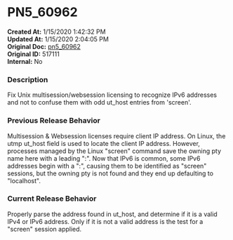 # PN5_60962

**Created At:** 1/15/2020 1:42:32 PM  
**Updated At:** 1/15/2020 2:04:05 PM  
**Original Doc:** [pn5_60962](https://docs.jbase.com/88391-5-7-6-release-notes/pn5_60962)  
**Original ID:** 517111  
**Internal:** No  


### Description

Fix Unix multisession/websession licensing to recognize IPv6 addresses and not to confuse them with odd ut\_host entries from 'screen'.



### Previous Release Behavior

Multisession & Websession licenses require client IP address. On Linux, the utmp ut\_host field is used to locate the client IP address. However, processes managed by the Linux "screen" command save the owning pty name here with a leading ":". Now that IPv6 is common, some IPv6 addresses begin with a ":", causing them to be identified as "screen" sessions, but the owning pty is not found and they end up defaulting to "localhost".



### Current Release Behavior

Properly parse the address found in ut\_host, and determine if it is a valid IPv4 or IPv6 address. Only if it is not a valid address is the test for a "screen" session applied.
